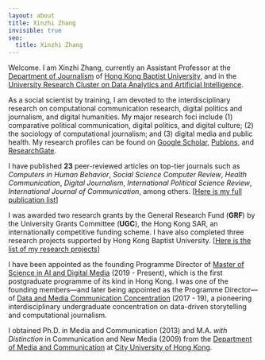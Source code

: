 ```yaml
---
layout: about
title: Xinzhi Zhang
invisible: true
seo:
  title: Xinzhi Zhang
---
```


Welcome. I am Xinzhi Zhang, currently an Assistant Professor at the [Department of Journalism](http://www.jour.hkbu.edu.hk/faculty-member/dr-xinzhi-zhang/) of [Hong Kong Baptist University](http://www.hkbu.edu.hk), and in the [University Research Cluster on Data Analytics and Artificial Intelligence](http://hkbu.ai). 

As a social scientist by training, I am devoted to the interdisciplinary research on computational communication research, digital politics and journalism, and digital humanities. My major research foci include (1) comparative political communication, digital politics, and digital culture; (2) the sociology of computational journalism; and (3) digital media and public health. My research profiles can be found on [Google Scholar](https://scholar.google.com.hk/citations?user=iOFeIDIAAAAJ&hl=en), [Publons](https://publons.com/researcher/1613458/xinzhi-zhang), and [ResearchGate](https://www.researchgate.net/profile/Xinzhi_Zhang3).

I have published **23** peer-reviewed articles on top-tier journals such as *Computers in Human Behavior*, *Social Science Computer Review*, *Health Communication*, *Digital Journalism*, *International Political Science Review*, *International Journal of Communication*, among others. [[Here is my full publication list](http://drxinzhizhang.com/pages/pubs.html)]

I was awarded two research grants by the General Research Fund (**GRF**) by the University Grants Committee (**UGC**), the Hong Kong SAR, an internationally competitive funding scheme. I have also completed three research projects supported by Hong Kong Baptist University. [[Here is the list of my research projects](http://drxinzhizhang.com/pages/projects.html)]

I have been appointed as the founding Programme Director of [Master of Science in AI and Digital Media](http://comd.hkbu.edu.hk/masters/en/aidm) (2019 - Present), which is the first postgraduate programme of its kind in Hong Kong. I was one of the founding members—and later being appointed as the Programme Director—of [Data and Media Communication Concentration](http://bu-dmc.hkbu.edu.hk) (2017 - 19), a pioneering interdisciplinary undergraduate concentration on data-driven storytelling and computational journalism. 

I obtained Ph.D. in Media and Communication (2013) and M.A. *with Distinction* in Communication and New Media (2009) from the [Department of Media and Communication](http://www6.cityu.edu.hk/com/) at [City University of Hong Kong](www.cityu.edu.hk). 
